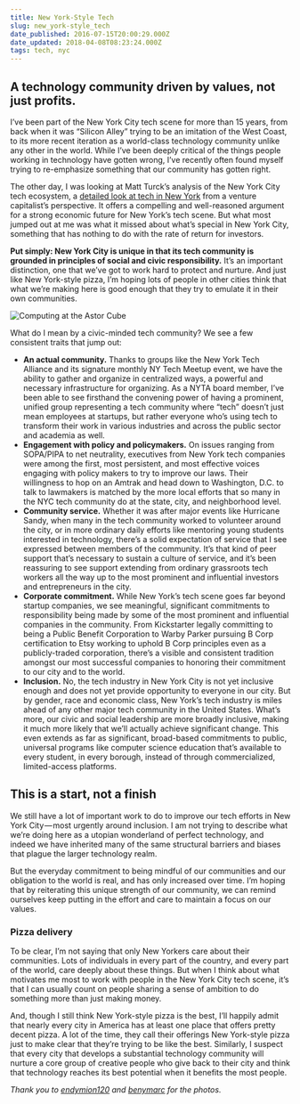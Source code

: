 ```yaml
---
title: New York-Style Tech
slug: new_york-style_tech
date_published: 2016-07-15T20:00:29.000Z
date_updated: 2018-04-08T08:23:24.000Z
tags: tech, nyc
---
```


## A technology community driven by values, not just profits.

I’ve been part of the New York City tech scene for more than 15 years, from back when it was “Silicon Alley” trying to be an imitation of the West Coast, to its more recent iteration as a world-class technology community unlike any other in the world. While I’ve been deeply critical of the things people working in technology have gotten wrong, I’ve recently often found myself trying to re-emphasize something that our community has gotten right.

The other day, I was looking at Matt Turck’s analysis of the New York City tech ecosystem, a [detailed look at tech in New York](http://mattturck.com/2016/07/13/the-nyc-tech-ecosystem-catching-up-to-the-hype/) from a venture capitalist’s perspective. It offers a compelling and well-reasoned argument for a strong economic future for New York’s tech scene. But what most jumped out at me was what it missed about what’s special in New York City, something that has nothing to do with the rate of return for investors.

**Put simply: New York City is unique in that its tech community is grounded in principles of social and civic responsibility.** It’s an important distinction, one that we’ve got to work hard to protect and nurture. And just like New York-style pizza, I’m hoping lots of people in other cities think that what we’re making here is good enough that they try to emulate it in their own communities.

![Computing at the Astor Cube](https://cdn.glitch.com/f0e649a1-3610-45f3-885a-217df0379e77%2Fastor-cube.jpeg?1523161284047)

What do I mean by a civic-minded tech community? We see a few consistent traits that jump out:

- **An actual community.** Thanks to groups like the New York Tech Alliance and its signature monthly NY Tech Meetup event, we have the ability to gather and organize in centralized ways, a powerful and necessary infrastructure for organizing. As a NYTA board member, I’ve been able to see firsthand the convening power of having a prominent, unified group representing a tech community where “tech” doesn’t just mean employees at startups, but rather everyone who’s using tech to transform their work in various industries and across the public sector and academia as well.
- **Engagement with policy and policymakers.** On issues ranging from SOPA/PIPA to net neutrality, executives from New York tech companies were among the first, most persistent, and most effective voices engaging with policy makers to try to improve our laws. Their willingness to hop on an Amtrak and head down to Washington, D.C. to talk to lawmakers is matched by the more local efforts that so many in the NYC tech community do at the state, city, and neighborhood level.
- **Community service.** Whether it was after major events like Hurricane Sandy, when many in the tech community worked to volunteer around the city, or in more ordinary daily efforts like mentoring young students interested in technology, there’s a solid expectation of service that I see expressed between members of the community. It’s that kind of peer support that’s necessary to sustain a culture of service, and it’s been reassuring to see support extending from ordinary grassroots tech workers all the way up to the most prominent and influential investors and entrepreneurs in the city.
- **Corporate commitment.** While New York’s tech scene goes far beyond startup companies, we see meaningful, significant commitments to responsibility being made by some of the most prominent and influential companies in the community. From Kickstarter legally committing to being a Public Benefit Corporation to Warby Parker pursuing B Corp certification to Etsy working to uphold B Corp principles even as a publicly-traded corporation, there’s a visible and consistent tradition amongst our most successful companies to honoring their commitment to our city and to the world.
- **Inclusion.** No, the tech industry in New York City is not yet inclusive enough and does not yet provide opportunity to everyone in our city. But by gender, race and economic class, New York’s tech industry is miles ahead of any other major tech community in the United States. What’s more, our civic and social leadership are more broadly inclusive, making it much more likely that we’ll actually achieve significant change. This even extends as far as significant, broad-based commitments to public, universal programs like computer science education that’s available to every student, in every borough, instead of through commercialized, limited-access platforms.

## This is a start, not a finish

We still have a lot of important work to do to improve our tech efforts in New York City — most urgently around inclusion. I am not trying to describe what we’re doing here as a utopian wonderland of perfect technology, and indeed we have inherited many of the same structural barriers and biases that plague the larger technology realm.

But the everyday commitment to being mindful of our communities and our obligation to the world is real, and has only increased over time. I’m hoping that by reiterating this unique strength of our community, we can remind ourselves keep putting in the effort and care to maintain a focus on our values.

### Pizza delivery

To be clear, I’m not saying that only New Yorkers care about their communities. Lots of individuals in every part of the country, and every part of the world, care deeply about these things. But when I think about what motivates me most to work with people in the New York City tech scene, it’s that I can usually count on people sharing a sense of ambition to do something more than just making money.

And, though I still think New York-style pizza is the best, I’ll happily admit that nearly every city in America has at least one place that offers pretty decent pizza. A lot of the time, they call their offerings New York-style pizza just to make clear that they’re trying to be like the best. Similarly, I suspect that every city that develops a substantial technology community will nurture a core group of creative people who give back to their city and think that technology reaches its best potential when it benefits the most people.

*Thank you to [endymion120](https://www.flickr.com/photos/endymion120/5432356930/) and [benymarc](https://www.flickr.com/photos/benymarc/4702224687/) for the photos.*
